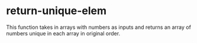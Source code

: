 # return-unique-elem
This function takes in arrays with numbers as inputs and returns an array of numbers unique in each array in original order.
